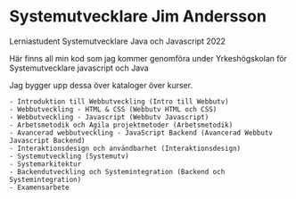 # Systemutvecklare Jim Andersson
Lerniastudent Systemutvecklare Java och Javascript 2022
 
Här finns all min kod som jag kommer genomföra under Yrkeshögskolan för Systemutvecklare javascript och Java


Jag bygger upp dessa över kataloger över kurser.

	- Introduktion till Webbutveckling (Intro till Webbutv)
	- Webbutveckling - HTML & CSS (Webbutv HTML och CSS)
	- Webbutveckling - Javascript (Webbutv Javascript)
	- Arbetsmetodik och Agila projektmetoder (Arbetsmetodik)
	- Avancerad webbutveckling - JavaScript Backend (Avancerad Webbutv Javascript Backend)
	- Interaktionsdesign och användbarhet (Interaktionsdesign)
	- Systemutveckling (Systemutv)
	- Systemarkitektur
	- Backendutveckling och Systemintegration (Backend och Systemintegration)
	- Examensarbete
